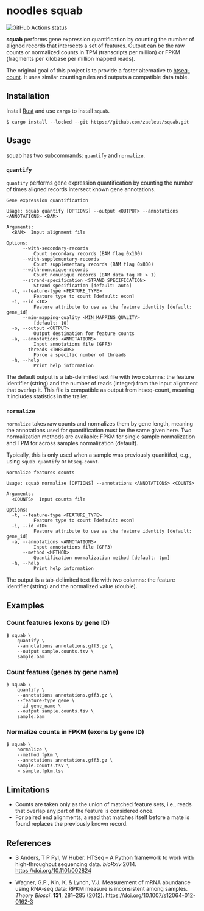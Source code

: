 # noodles squab

[![GitHub Actions status](https://github.com/zaeleus/squab/workflows/CI/badge.svg)](https://github.com/zaeleus/squab/actions)

**squab** performs gene expression quantification by counting the number of
aligned records that intersects a set of features. Output can be the raw counts
or normalized counts in TPM (transcripts per million) or FPKM (fragments per
kilobase per million mapped reads).

The original goal of this project is to provide a faster alternative to
[htseq-count]. It uses similar counting rules and outputs a compatible data
table.

[htseq-count]: https://htseq.readthedocs.io/en/master/count.html

## Installation

Install [Rust] and use `cargo` to install `squab`.

```
$ cargo install --locked --git https://github.com/zaeleus/squab.git
```

[Rust]: https://www.rust-lang.org/tools/install


## Usage

squab has two subcommands: `quantify` and `normalize`.

### `quantify`

`quantify` performs gene expression quantification by counting the number of
times aligned records intersect known gene annotations.

```
Gene expression quantification

Usage: squab quantify [OPTIONS] --output <OUTPUT> --annotations <ANNOTATIONS> <BAM>

Arguments:
  <BAM>  Input alignment file

Options:
      --with-secondary-records
          Count secondary records (BAM flag 0x100)
      --with-supplementary-records
          Count supplementary records (BAM flag 0x800)
      --with-nonunique-records
          Count nonunique records (BAM data tag NH > 1)
      --strand-specification <STRAND_SPECIFICATION>
          Strand specification [default: auto]
  -t, --feature-type <FEATURE_TYPE>
          Feature type to count [default: exon]
  -i, --id <ID>
          Feature attribute to use as the feature identity [default: gene_id]
      --min-mapping-quality <MIN_MAPPING_QUALITY>
          [default: 10]
  -o, --output <OUTPUT>
          Output destination for feature counts
  -a, --annotations <ANNOTATIONS>
          Input annotations file (GFF3)
      --threads <THREADS>
          Force a specific number of threads
  -h, --help
          Print help information
```

The default output is a tab-delimited text file with two columns: the feature
identifier (string) and the number of reads (integer) from the input alignment
that overlap it. This file is compatible as output from htseq-count, meaning it
includes statistics in the trailer.

### `normalize`

`normalize` takes raw counts and normalizes them by gene length, meaning the
annotations used for quantification must be the same given here. Two
normalization methods are available: FPKM for single sample normalization and
TPM for across samples normalization (default).

Typically, this is only used when a sample was previously quanitifed, e.g.,
using `squab quantify` or `htseq-count`.

```
Normalize features counts

Usage: squab normalize [OPTIONS] --annotations <ANNOTATIONS> <COUNTS>

Arguments:
  <COUNTS>  Input counts file

Options:
  -t, --feature-type <FEATURE_TYPE>
          Feature type to count [default: exon]
  -i, --id <ID>
          Feature attribute to use as the feature identity [default: gene_id]
  -a, --annotations <ANNOTATIONS>
          Input annotations file (GFF3)
      --method <METHOD>
          Quantification normalization method [default: tpm]
  -h, --help
          Print help information
```

The output is a tab-delimited text file with two columns: the feature
identifier (string) and the normalized value (double).

## Examples

### Count features (exons by gene ID)

```
$ squab \
    quantify \
    --annotations annotations.gff3.gz \
    --output sample.counts.tsv \
    sample.bam
```

### Count featues (genes by gene name)

```
$ squab \
    quantify \
    --annotations annotations.gff3.gz \
    --feature-type gene \
    --id gene_name \
    --output sample.counts.tsv \
    sample.bam
```

### Normalize counts in FPKM (exons by gene ID)

```
$ squab \
    normalize \
    --method fpkm \
    --annotations annotations.gff3.gz \
    sample.counts.tsv \
    > sample.fpkm.tsv
```

## Limitations

  * Counts are taken only as the union of matched feature sets, i.e., reads that
    overlap any part of the feature is considered once.
  * For paired end alignments, a read that matches itself before a mate is
    found replaces the previously known record.

## References

  * S Anders, T P Pyl, W Huber. HTSeq – A Python framework to work with
    high-throughput sequencing data. _bioRxiv_ 2014.
    https://doi.org/10.1101/002824

  * Wagner, G.P., Kin, K. & Lynch, V.J. Measurement of mRNA abundance using
    RNA-seq data: RPKM measure is inconsistent among samples. _Theory Biosci_.
    **131**, 281–285 (2012). https://doi.org/10.1007/s12064-012-0162-3
